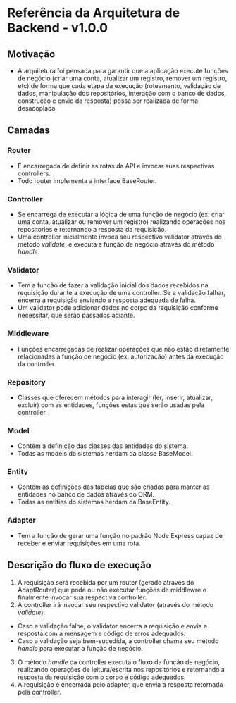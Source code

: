# Referência da Arquitetura de Backend - v1.0.0

## Motivação

- A arquitetura foi pensada para garantir que a aplicação execute funções de negócio (criar uma conta, atualizar um registro, remover um registro, etc) de forma que cada etapa da execução (roteamento, validação de dados, manipulação dos repositórios, interação com o banco de dados, construção e envio da resposta) possa ser realizada de forma desacoplada.

## Camadas

### Router

- É encarregada de definir as rotas da API e invocar suas respectivas controllers.
- Todo router implementa a interface BaseRouter.

### Controller

- Se encarrega de executar a lógica de uma função de negócio (ex: criar uma conta, atualizar ou remover um registro) realizando operações nos repositories e retornando a resposta da requisição.
- Uma controller inicialmente invoca seu respectivo validator através do método _validate_, e executa a função de negócio através do método _handle_.

### Validator

- Tem a função de fazer a validação inicial dos dados recebidos na requisição durante a execução de uma controller. Se a validação falhar, encerra a requisição enviando a resposta adequada de falha.
- Um validator pode adicionar dados no corpo da requisição conforme necessitar, que serão passados adiante.

### Middleware

- Funções encarregadas de realizar operações que não estão diretamente relacionadas à função de negócio (ex: autorização) antes da execução da controller.

### Repository

- Classes que oferecem métodos para interagir (ler, inserir, atualizar, excluir) com as entidades, funções estas que serão usadas pela controller.

### Model

- Contém a definição das classes das entidades do sistema.
- Todas as models do sistemas herdam da classe BaseModel.

### Entity

- Contém as definições das tabelas que são criadas para manter as entidades no banco de dados através do ORM.
- Todas as entities do sistemas herdam da BaseEntity.

### Adapter

- Tem a função de gerar uma função no padrão Node Express capaz de receber e enviar requisições em uma rota.

## Descrição do fluxo de execução

1. A requisição será recebida por um router (gerado através do AdaptRouter) que pode ou não executar funções de middlewre e finalmente invocar sua respectiva controller.
2. A controller irá invocar seu respectivo validator (através do método _validate_).

- Caso a validação falhe, o validator encerra a requisição e envia a resposta com a mensagem e código de erros adequados.
- Caso a validação seja bem-sucedida, a controller chama seu método _handle_ para executar a função de negócio.

3. O método _handle_ da controller executa o fluxo da função de negócio, realizando operações de leitura/escrita nos repositórios e retornando a resposta da requisição com o corpo e código adequados.
4. A requisição é encerrada pelo adapter, que envia a resposta retornada pela controller.
